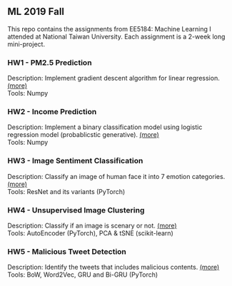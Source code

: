 ## ML 2019 Fall
This repo contains the assignments from EE5184: Machine Learning I attended at National Taiwan University. Each assignment is a 2-week long mini-project.

### HW1 - PM2.5 Prediction
Description: Implement gradient descent algorithm for  linear regression. [(more)](https://reurl.cc/5qvWny)  
Tools: Numpy

### HW2 - Income Prediction
Description: Implement a binary classification model using logistic regression model (probablicstic generative). [(more)](https://reurl.cc/m9M51Y)  
Tools: Numpy

### HW3 - Image Sentiment Classification
Description: Classify an image of human face it into 7 emotion categories. [(more)](https://reurl.cc/N6Qdom)  
Tools:  ResNet and its variants (PyTorch)

### HW4 - Unsupervised Image Clustering
Description: Classify if an image is scenary or not. [(more)](https://reurl.cc/odR2bV)  
Tools:  AutoEncoder (PyTorch), PCA & tSNE (scikit-learn)


### HW5 - Malicious Tweet Detection  

Description: Identify the tweets that includes malicious contents. [(more)](https://reurl.cc/Q3RAko)  
Tools: BoW, Word2Vec, GRU and Bi-GRU (PyTorch)
